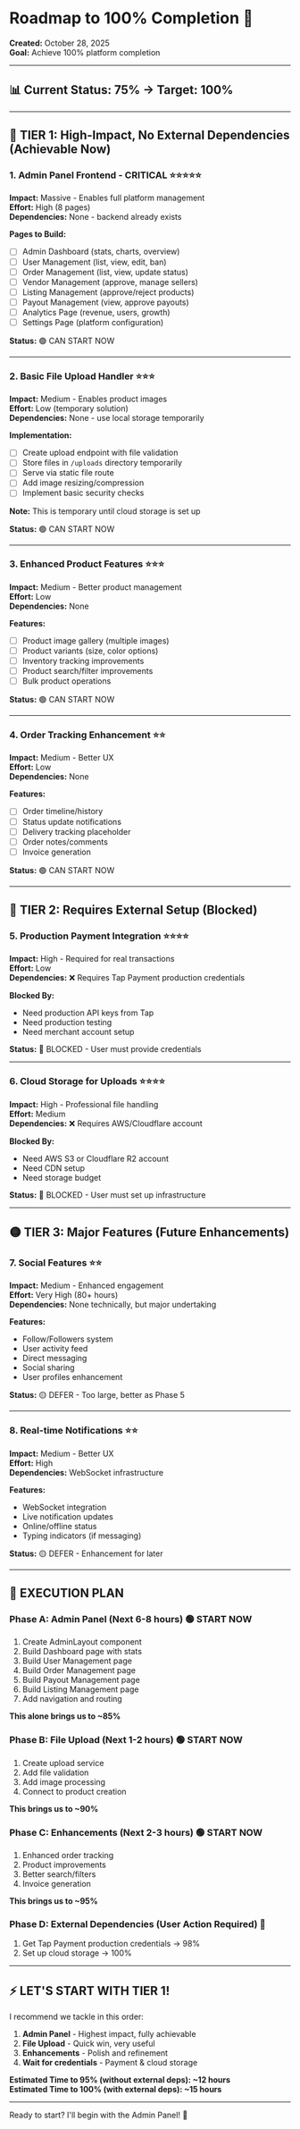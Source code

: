 # Roadmap to 100% Completion 🎯

**Created:** October 28, 2025  
**Goal:** Achieve 100% platform completion

---

## 📊 Current Status: 75% → Target: 100%

---

## 🎯 TIER 1: High-Impact, No External Dependencies (Achievable Now)

### 1. Admin Panel Frontend - CRITICAL ⭐⭐⭐⭐⭐
**Impact:** Massive - Enables full platform management  
**Effort:** High (8 pages)  
**Dependencies:** None - backend already exists

**Pages to Build:**
- [ ] Admin Dashboard (stats, charts, overview)
- [ ] User Management (list, view, edit, ban)
- [ ] Order Management (list, view, update status)
- [ ] Vendor Management (approve, manage sellers)
- [ ] Listing Management (approve/reject products)
- [ ] Payout Management (view, approve payouts)
- [ ] Analytics Page (revenue, users, growth)
- [ ] Settings Page (platform configuration)

**Status:** 🟢 CAN START NOW

---

### 2. Basic File Upload Handler ⭐⭐⭐
**Impact:** Medium - Enables product images  
**Effort:** Low (temporary solution)  
**Dependencies:** None - use local storage temporarily

**Implementation:**
- [ ] Create upload endpoint with file validation
- [ ] Store files in `/uploads` directory temporarily
- [ ] Serve via static file route
- [ ] Add image resizing/compression
- [ ] Implement basic security checks

**Note:** This is temporary until cloud storage is set up

**Status:** 🟢 CAN START NOW

---

### 3. Enhanced Product Features ⭐⭐⭐
**Impact:** Medium - Better product management  
**Effort:** Low  
**Dependencies:** None

**Features:**
- [ ] Product image gallery (multiple images)
- [ ] Product variants (size, color options)
- [ ] Inventory tracking improvements
- [ ] Product search/filter improvements
- [ ] Bulk product operations

**Status:** 🟢 CAN START NOW

---

### 4. Order Tracking Enhancement ⭐⭐
**Impact:** Medium - Better UX  
**Effort:** Low  
**Dependencies:** None

**Features:**
- [ ] Order timeline/history
- [ ] Status update notifications
- [ ] Delivery tracking placeholder
- [ ] Order notes/comments
- [ ] Invoice generation

**Status:** 🟢 CAN START NOW

---

## 🔴 TIER 2: Requires External Setup (Blocked)

### 5. Production Payment Integration ⭐⭐⭐⭐
**Impact:** High - Required for real transactions  
**Effort:** Low  
**Dependencies:** ❌ Requires Tap Payment production credentials

**Blocked By:**
- Need production API keys from Tap
- Need production testing
- Need merchant account setup

**Status:** 🔴 BLOCKED - User must provide credentials

---

### 6. Cloud Storage for Uploads ⭐⭐⭐⭐
**Impact:** High - Professional file handling  
**Effort:** Medium  
**Dependencies:** ❌ Requires AWS/Cloudflare account

**Blocked By:**
- Need AWS S3 or Cloudflare R2 account
- Need CDN setup
- Need storage budget

**Status:** 🔴 BLOCKED - User must set up infrastructure

---

## 🟡 TIER 3: Major Features (Future Enhancements)

### 7. Social Features ⭐⭐
**Impact:** Medium - Enhanced engagement  
**Effort:** Very High (80+ hours)  
**Dependencies:** None technically, but major undertaking

**Features:**
- Follow/Followers system
- User activity feed
- Direct messaging
- Social sharing
- User profiles enhancement

**Status:** 🟡 DEFER - Too large, better as Phase 5

---

### 8. Real-time Notifications ⭐⭐
**Impact:** Medium - Better UX  
**Effort:** High  
**Dependencies:** WebSocket infrastructure

**Features:**
- WebSocket integration
- Live notification updates
- Online/offline status
- Typing indicators (if messaging)

**Status:** 🟡 DEFER - Enhancement for later

---

## 🎯 EXECUTION PLAN

### Phase A: Admin Panel (Next 6-8 hours) 🟢 START NOW
1. Create AdminLayout component
2. Build Dashboard page with stats
3. Build User Management page
4. Build Order Management page
5. Build Payout Management page
6. Build Listing Management page
7. Add navigation and routing

**This alone brings us to ~85%**

### Phase B: File Upload (Next 1-2 hours) 🟢 START NOW
1. Create upload service
2. Add file validation
3. Add image processing
4. Connect to product creation

**This brings us to ~90%**

### Phase C: Enhancements (Next 2-3 hours) 🟢 START NOW
1. Enhanced order tracking
2. Product improvements
3. Better search/filters
4. Invoice generation

**This brings us to ~95%**

### Phase D: External Dependencies (User Action Required) 🔴
1. Get Tap Payment production credentials → 98%
2. Set up cloud storage → 100%

---

## ⚡ LET'S START WITH TIER 1!

I recommend we tackle in this order:
1. **Admin Panel** - Highest impact, fully achievable
2. **File Upload** - Quick win, very useful
3. **Enhancements** - Polish and refinement
4. **Wait for credentials** - Payment & cloud storage

**Estimated Time to 95% (without external deps): ~12 hours**  
**Estimated Time to 100% (with external deps): ~15 hours**

---

Ready to start? I'll begin with the Admin Panel! 🚀

